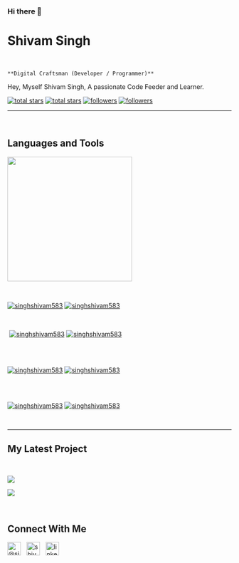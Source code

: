 ### Hi there 👋
<h1> Shivam Singh</h1>
<br /> 

                    
`**Digital Craftsman (Developer / Programmer)**`

                    

<p align="left">Hey, Myself Shivam Singh, A passionate Code Feeder and Learner.
</p>
<p align="left"> 
  <a href="https://github.com/singhshivam583?tab=repositories&sort=stargazers#gh-light-mode-only">
    <img alt="total stars" title="Total stars on GitHub" src="https://custom-icon-badges.demolab.com/github/stars/singhshivam583?color=3ea97d&style=for-the-badge&labelColor=40b682&logo=star#gh-light-mode-only"/></a>
  
  <a href="https://github.com/singhshivam583?tab=repositories&sort=stargazers#gh-dark-mode-only">
    <img alt="total stars" title="Total stars on GitHub" src="https://custom-icon-badges.demolab.com/github/stars/singhshivam583?color=655489&style=for-the-badge&labelColor=c691e9&logo=star#gh-dark-mode-only"/></a>
  
  <a href="https://github.com/singhshivam583?tab=followers#gh-light-mode-only">
    <img alt="followers" title="Follow me on Github" src="https://custom-icon-badges.demolab.com/github/followers/singhshivam583?color=2c4954&labelColor=2c3e50&style=for-the-badge&logo=person-add&label=Follow&logoColor=white#gh-light-mode-only"/></a>
    
  <a href="https://github.com/singhshivam583?tab=followers#gh-dark-mode-only">
    <img alt="followers" title="Follow me on Github" src="https://custom-icon-badges.demolab.com/github/followers/singhshivam583?color=dacc84&labelColor=f9e692&style=for-the-badge&logo=person-add&label=Follow&logoColor=white#gh-dark-mode-only"/></a>
</p>

---
<br />

                    

<h2>Languages and Tools</h2> 
<p align="left">
<img width="280px"  src="https://skillicons.dev/icons?i=Solidity,Javascript,node.js,web3.js,truffle.js,hardhat,html,css,raect&perline=9"  />
</p>
<br />

                    

<p><a href="https://github.com/singhshivam583#gh-dark-mode-only" target="_blank"><img align="center" src="https://github-readme-stats.vercel.app/api/top-langs/?username=singhshivam583&langs_count=6&show_icon=true&layout=compact&theme=nightowl#gh-dark-mode-only" alt="singhshivam583" /></a>
  <a href="https://github.com/singhshivam583#gh-light-mode-only" target="_blank"><img align="center" src="https://github-readme-stats.vercel.app/api/top-langs/?username=singhshivam583&langs_count=6&show_icon=true&layout=compact&theme=vue#gh-light-mode-only" alt="singhshivam583" /></a>
</p>

<br />

<p>&nbsp;<a href="https://github.com/singhshivam583#gh-dark-mode-only" target="_blank"><img align="center" src="https://github-readme-stats.vercel.app/api?username=singhshivam583&count_private=true&show_icons=true&theme=nightowl#gh-dark-mode-only" alt="singhshivam583" /></a>
<a href="https://github.com/singhshivam583#gh-light-mode-only" target="_blank"><img align="center" src="https://github-readme-stats.vercel.app/api?username=singhshivam583&count_private=true&show_icons=true&theme=vue#gh-light-mode-only" alt="singhshivam583" /></a>
</p> 
<br>
<br />

<p><a href="https://github.com/singhshivam583#gh-dark-mode-only" target="_blank"><img align="center" src="https://streak-stats.demolab.com?user=singhshivam583&theme=nightowl#gh-dark-mode-only" alt="singhshivam583"/></a>
<a href="https://github.com/singhshivam583#gh-light-mode-only" target="_blank"><img align="center" src="https://streak-stats.demolab.com?user=singhshivam583&theme=vue#gh-light-mode-only" alt="singhshivam583"/></a></p>
<br/>
<br />

<p><a href="https://github.com/singhshivam583#gh-dark-mode-only" target="_blank"><img align="center" src="https://github-readme-activity-graph.cyclic.app/graph?username=singhshivam583&theme=nightowl#gh-dark-mode-only" alt="singhshivam583" /></a>
<a href="https://github.com/singhshivam583#gh-light-mode-only" target="_blank"><img align="center" src="https://github-readme-activity-graph.cyclic.app/graph?username=singhshivam583&theme=vue#gh-light-mode-only" alt="singhshivam583" /></a></p>
<br/>

---


                    

<h2>My Latest Project</h2> 
<br />
<p><a href="https://github.com/singhshivam583/Voting DApp#gh-dark-mode-only" target="_blank"><img align="center" src="https://github-readme-stats.vercel.app/api/pin/?username=singhshivam583&repo=Voting DApp&theme=nightowl&show_owner=true#gh-dark-mode-only"/></a></p>
<p><a href="https://github.com/singhshivam583/Voting DApp#gh-light-mode-only" target="_blank"><img align="center" src="https://github-readme-stats.vercel.app/api/pin/?username=singhshivam583&repo=Voting DApp&theme=vue&show_owner=true#gh-light-mode-only"/></a></p>
<br />


                    

<h2>Connect With Me</h2> 
<p align="left">
<a href="https://twitter.com/@singhshivam583" target="_blank"><img align="left" width="30px" style="padding-right:10px;" src="https://raw.githubusercontent.com/rahuldkjain/github-profile-readme-generator/master/src/images/icons/Social/twitter.svg" alt="@singhshivam583" /></a>
<a href="https://instagram.com/shivam___Singh___10" target="_blank"><img align="left" width="30px" style="padding-right:10px" src="https://raw.githubusercontent.com/rahuldkjain/github-profile-readme-generator/master/src/images/icons/Social/instagram.svg" alt="shivam___Singh___10" /></a>
<a href="https://www.linkedin.com/in/shivam-singh-1a78a8212/" target="_blank"><img align="left" alt="linkedin" width="30px" style="padding-right: 10px;" src="https://cdn.jsdelivr.net/gh/devicons/devicon/icons/linkedin/linkedin-original.svg" /></a>
</p>
<!--
**singhshivam583/singhshivam583** is a ✨ _special_ ✨ repository because its `README.md` (this file) appears on your GitHub profile.

Here are some ideas to get you started:

- 🔭 I’m currently working on ...
- 🌱 I’m currently learning ...
- 👯 I’m looking to collaborate on ...
- 🤔 I’m looking for help with ...
- 💬 Ask me about ...
- 📫 How to reach me: ...
- 😄 Pronouns: ...
- ⚡ Fun fact: ...
-->
